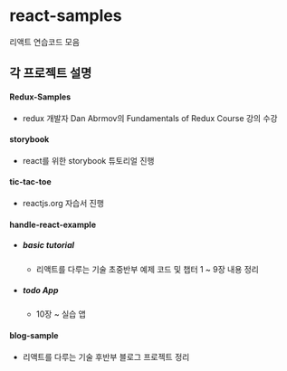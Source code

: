 # react-samples
리액트 연습코드 모음

## 각 프로젝트 설명
#### Redux-Samples
- redux 개발자 Dan Abrmov의 Fundamentals of Redux Course 강의 수강

#### storybook
- react를 위한 storybook 튜토리얼 진행

#### tic-tac-toe
- reactjs.org 자습서 진행

#### handle-react-example
- ##### basic tutorial
  - 리액트를 다루는 기술 초중반부 예제 코드 및 챕터 1 ~ 9장 내용 정리
- ##### todo App
  - 10장 ~ 실습 앱

#### blog-sample
- 리액트를 다루는 기술 후반부 블로그 프로젝트 정리

